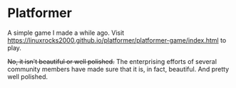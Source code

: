 # Platformer

A simple game I made a while ago. Visit https://linuxrocks2000.github.io/platformer/platformer-game/index.html to play.


~~No, it isn't beautiful or well polished.~~ The enterprising efforts of several community members have made sure that it is, in fact, beautiful. And pretty well polished.
